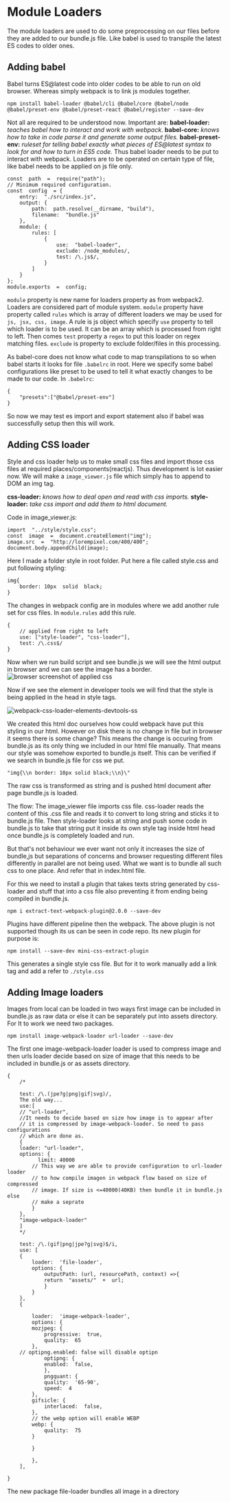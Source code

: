 # Module Loaders
The module loaders are used to do some preprocessing on our files before they are added to our bundle.js file. Like babel is used to transpile the latest ES codes to older ones.
## Adding babel
Babel turns ES@latest code into older codes to be able to run on old browser. Whereas simply webpack is to link js modules together.

    npm install babel-loader @babel/cli @babel/core @babel/node @babel/preset-env @babel/preset-react @babel/register --save-dev

Not all are required to be understood now. Important are:
**babel-loader:** *teaches babel how to interact and work with webpack.*
**babel-core:** *knows how to take in code parse it and generate some output files.*
**babel-preset-env:** *ruleset for telling babel exactly what pieces of ES@latest syntax to look for and how to turn in ES5 code.*
 Thus babel loader needs to be put to interact with webpack. Loaders are to be operated on certain type of file, like babel needs to be applied on js file only.

    const  path  =  require("path");
	// Minimum required configuration.
    const  config  = {
	    entry:  "./src/index.js",
	    output: {
		    path:  path.resolve(__dirname, "build"),
		    filename:  "bundle.js"
	    },
	    module: {
		    rules: [
			    {
				    use:  "babel-loader",
				    exclude: /node_modules/,
				    test: /\.js$/,
			    }
		    ]
	    }
    };
    module.exports  =  config;
      
`module` property is new name for loaders property as from webpack2. Loaders are considered part of module system. `module` property have property called `rules` which is array of different loaders we may be used for `js, jsx, css, image`. A rule is js object which specify `use` property to tell which loader is to be used. It can be an array which is processed from right to left. Then comes `test` property a `regex` to put this loader on regex matching  files. `exclude` is property to exclude folder/files in this processing.

As babel-core does not know what code to map transpilations to so when babel starts it looks for file `.babelrc` in root. Here we specify some babel configurations like preset to be used to tell it what exactly changes to be made to our code. In `.babelrc`:

    {
    	"presets":["@babel/preset-env"]
    }
So now we may test es import and export statement also if babel was successfully setup then this will work.
## Adding CSS loader
Style and css loader help us to make small css files and import those css files at required places/components(reactjs). Thus development is lot easier now. We will make a `image_viewer.js` file which simply has to append to DOM an img tag. 

**css-loader:** *knows how to deal open and read with css imports.* 
**style-loader:** *take css import and add them to html document.*

Code in image_viewer.js:

    import  "../style/style.css";
    const  image  =  document.createElement("img");
    image.src  =  "http://lorempixel.com/400/400";
    document.body.appendChild(image);

Here I made a folder style in root folder. Put here a file called style.css and put following styling:

    img{
    	border: 10px  solid  black;
    }
The changes in webpack config are in modules where we add another rule set for css files. In `module.rules` add this rule.

    {
    	// applied from right to left
    	use: ["style-loader", "css-loader"],
    	test: /\.css$/
    }
Now when we run build script and see bundle.js we will see the html output in browser and we can see the image has a border.
![browser screenshot of applied css](https://res.cloudinary.com/ajcloud/image/upload/v1563734695/webpack-style-loader.png)

Now if we see the element in developer tools we will find that the style is being applied in the head in style tags.

![webpack-css-loader-elements-devtools-ss](https://res.cloudinary.com/ajcloud/image/upload/v1563734931/webpack-css-loader-elements-devtools-ss.png)

We created this html doc ourselves how could webpack have put this styling in our html. However on disk there is no change in file but in browser it seems there is some change? This means the change is occuring from bundle.js as its only thing we included in our html file manually. That means our style was somehow exported to bundle.js itself. This can be verified if we search in bundle.js file for css we put. 

    "img{\\n border: 10px solid black;\\n}\"

 The raw css is transformed as string and is pushed html document after page bundle.js is loaded. 
 
 The flow: The image_viewer file imports css file. css-loader reads the content of this .css file and reads it to convert to long string and sticks it to bundle.js file. Then style-loader looks at string and push some code in bundle.js to take that string put it inside its own style tag inside html head once bundle.js is completely loaded and run.
 
 But that's not behaviour we ever want not only it increases the size of bundle,js but separations of concerns and browser requesting different files differently in parallel are not being used.
 What we want is to bundle all such css to one place. And refer that in index.html file.
 
 For this we need to install a plugin that takes texts string  generated by css-loader and stuff that into a css file also preventing it from ending being compiled in bundle.js.
 

    npm i extract-text-webpack-plugin@2.0.0 --save-dev

Plugins have different pipeline then the webpack. The above plugin is not supported though its us can be seen in code repo.
Its new plugin for purpose is:	

    npm install --save-dev mini-css-extract-plugin

 This generates a single style css file. But for it to work manually add a link tag and add a refer to `./style.css` 

## Adding Image loaders
Images from local can be loaded in two ways first image can be included in bundle.js as raw data or else it can be separately put into assets directory. For It to work we need two packages.

    npm install image-webpack-loader url-loader --save-dev

The first one image-webpack-loader loader is used to compress image and then urls loader decide based on size of image that this needs to be included in bundle.js or as assets directory.

    {
	    /*
	    
	    test: /\.(jpe?g|png|gif|svg)/,
	    The old way...
	    use:[
	    // "url-loader",
	    //It needs to decide based on size how image is to appear after
	    // it is compressed by image-webpack-loader. So need to pass configurations
	    // which are done as.
	    {
	    loader: "url-loader",
	    options: {
		      limit: 40000
		    // This way we are able to provide configuration to url-loader loader
		    // to how compile imagen in webpack flow based on size of compressed
		    // image. If size is <=40000(40KB) then bundle it in bundle.js else
		    // make a seprate
		    }
	    },
	    "image-webpack-loader"
	    ]
	    */
	    
	    test: /\.(gif|png|jpe?g|svg)$/i,
	    use: [
	    {
		    loader:  'file-loader',
		    options: {
			    outputPath: (url, resourcePath, context) =>{
			    return  "assets/"  +  url;
			    }
		    }
	    },
	    {
	    
		    loader:  'image-webpack-loader',
		    options: {
		    mozjpeg: {
			    progressive:  true,
			    quality:  65
			},
	    // optipng.enabled: false will disable optipn
			    optipng: {	    
			    enabled:  false,
			    },
			    pngquant: {
			    quality:  '65-90',
			    speed:  4
		    },
		    gifsicle: {
			    interlaced:  false,
		    },
		    // the webp option will enable WEBP
		    webp: {
			    quality:  75
		    }
	    
		    }
	    
		    },
	    ],
    
    }
The new package file-loader bundles all image in a directory
<!--stackedit_data:
eyJoaXN0b3J5IjpbMjMxMzE0NzYyXX0=
-->